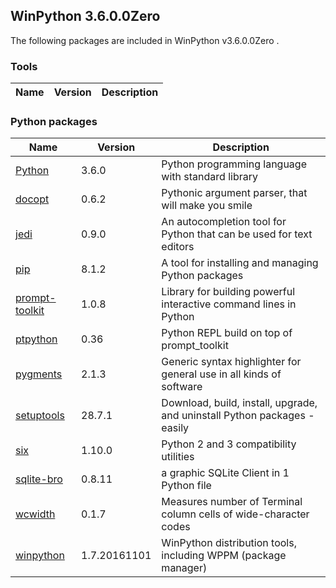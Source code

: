 ## WinPython 3.6.0.0Zero 

The following packages are included in WinPython v3.6.0.0Zero .

### Tools

Name | Version | Description
-----|---------|------------


### Python packages

Name | Version | Description
-----|---------|------------
[Python](http://www.python.org/) | 3.6.0 | Python programming language with standard library
[docopt](http://pypi.python.org/pypi/docopt) | 0.6.2 | Pythonic argument parser, that will make you smile
[jedi](http://pypi.python.org/pypi/jedi) | 0.9.0 | An autocompletion tool for Python that can be used for text editors
[pip](http://pypi.python.org/pypi/pip) | 8.1.2 | A tool for installing and managing Python packages
[prompt-toolkit](http://pypi.python.org/pypi/prompt-toolkit) | 1.0.8 | Library for building powerful interactive command lines in Python
[ptpython](http://pypi.python.org/pypi/ptpython) | 0.36 | Python REPL build on top of prompt_toolkit
[pygments](http://pygments.org) | 2.1.3 | Generic syntax highlighter for general use in all kinds of software
[setuptools](http://pypi.python.org/pypi/setuptools) | 28.7.1 | Download, build, install, upgrade, and uninstall Python packages - easily
[six](http://pypi.python.org/pypi/six) | 1.10.0 | Python 2 and 3 compatibility utilities
[sqlite-bro](http://pypi.python.org/pypi/sqlite-bro) | 0.8.11 | a graphic SQLite Client in 1 Python file
[wcwidth](http://pypi.python.org/pypi/wcwidth) | 0.1.7 | Measures number of Terminal column cells of wide-character codes
[winpython](http://winpython.github.io/) | 1.7.20161101 | WinPython distribution tools, including WPPM (package manager)